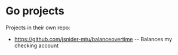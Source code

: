 # Go projects

Projects in their own repo:
- https://github.com/jsnider-mtu/balanceovertime -- Balances my checking account

